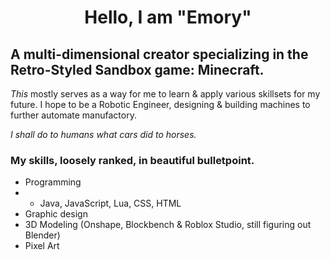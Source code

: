 <h1 align="center"> Hello, I am "Emory"

## A multi-dimensional creator specializing in the Retro-Styled Sandbox game: Minecraft.

_This_ mostly serves as a way for me to learn & apply various skillsets for my future.
I hope to be a Robotic Engineer, designing & building machines to further automate manufactory. 

_I shall do to humans what cars did to horses._

### My skills, loosely ranked, in beautiful bulletpoint.
- Programming
- - Java, JavaScript, Lua, CSS, HTML 
- Graphic design
- 3D Modeling (Onshape, Blockbench & Roblox Studio, still figuring out Blender)
- Pixel Art
